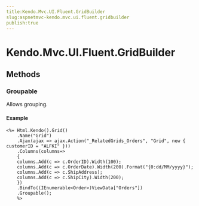```yaml
---
title:Kendo.Mvc.UI.Fluent.GridBuilder
slug:aspnetmvc-kendo.mvc.ui.fluent.gridbuilder
publish:true
---
```


# Kendo.Mvc.UI.Fluent.GridBuilder

## Methods

### Groupable
Allows grouping.

#### Example
    <%= Html.Kendo().Grid()
        .Name("Grid")
        .Ajax(ajax => ajax.Action("_RelatedGrids_Orders", "Grid", new { customerID = "ALFKI" }))
        .Columns(columns=>
        {
        columns.Add(c => c.OrderID).Width(100);
        columns.Add(c => c.OrderDate).Width(200).Format("{0:dd/MM/yyyy}");
        columns.Add(c => c.ShipAddress);
        columns.Add(c => c.ShipCity).Width(200);
        })
        .BindTo((IEnumerable<Order>)ViewData["Orders"])
        .Groupable();
        %>